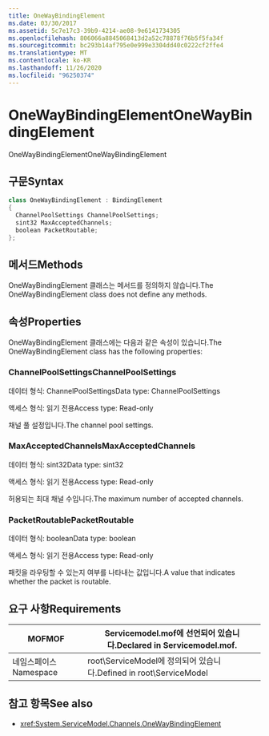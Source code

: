 ```yaml
---
title: OneWayBindingElement
ms.date: 03/30/2017
ms.assetid: 5c7e17c3-39b9-4214-ae08-9e6141734305
ms.openlocfilehash: 806066a8845068413d2a52c78878f76b5f5fa34f
ms.sourcegitcommit: bc293b14af795e0e999e3304dd40c0222cf2ffe4
ms.translationtype: MT
ms.contentlocale: ko-KR
ms.lasthandoff: 11/26/2020
ms.locfileid: "96250374"
---
```

# <a name="onewaybindingelement"></a><span data-ttu-id="83f5f-102">OneWayBindingElement</span><span class="sxs-lookup"><span data-stu-id="83f5f-102">OneWayBindingElement</span></span>

<span data-ttu-id="83f5f-103">OneWayBindingElement</span><span class="sxs-lookup"><span data-stu-id="83f5f-103">OneWayBindingElement</span></span>  
  
## <a name="syntax"></a><span data-ttu-id="83f5f-104">구문</span><span class="sxs-lookup"><span data-stu-id="83f5f-104">Syntax</span></span>  
  
```csharp
class OneWayBindingElement : BindingElement  
{  
  ChannelPoolSettings ChannelPoolSettings;  
  sint32 MaxAcceptedChannels;  
  boolean PacketRoutable;  
};  
```  
  
## <a name="methods"></a><span data-ttu-id="83f5f-105">메서드</span><span class="sxs-lookup"><span data-stu-id="83f5f-105">Methods</span></span>  

 <span data-ttu-id="83f5f-106">OneWayBindingElement 클래스는 메서드를 정의하지 않습니다.</span><span class="sxs-lookup"><span data-stu-id="83f5f-106">The OneWayBindingElement class does not define any methods.</span></span>  
  
## <a name="properties"></a><span data-ttu-id="83f5f-107">속성</span><span class="sxs-lookup"><span data-stu-id="83f5f-107">Properties</span></span>  

 <span data-ttu-id="83f5f-108">OneWayBindingElement 클래스에는 다음과 같은 속성이 있습니다.</span><span class="sxs-lookup"><span data-stu-id="83f5f-108">The OneWayBindingElement class has the following properties:</span></span>  
  
### <a name="channelpoolsettings"></a><span data-ttu-id="83f5f-109">ChannelPoolSettings</span><span class="sxs-lookup"><span data-stu-id="83f5f-109">ChannelPoolSettings</span></span>  

 <span data-ttu-id="83f5f-110">데이터 형식: ChannelPoolSettings</span><span class="sxs-lookup"><span data-stu-id="83f5f-110">Data type: ChannelPoolSettings</span></span>  
  
 <span data-ttu-id="83f5f-111">액세스 형식: 읽기 전용</span><span class="sxs-lookup"><span data-stu-id="83f5f-111">Access type: Read-only</span></span>  
  
 <span data-ttu-id="83f5f-112">채널 풀 설정입니다.</span><span class="sxs-lookup"><span data-stu-id="83f5f-112">The channel pool settings.</span></span>  
  
### <a name="maxacceptedchannels"></a><span data-ttu-id="83f5f-113">MaxAcceptedChannels</span><span class="sxs-lookup"><span data-stu-id="83f5f-113">MaxAcceptedChannels</span></span>  

 <span data-ttu-id="83f5f-114">데이터 형식: sint32</span><span class="sxs-lookup"><span data-stu-id="83f5f-114">Data type: sint32</span></span>  
  
 <span data-ttu-id="83f5f-115">액세스 형식: 읽기 전용</span><span class="sxs-lookup"><span data-stu-id="83f5f-115">Access type: Read-only</span></span>  
  
 <span data-ttu-id="83f5f-116">허용되는 최대 채널 수입니다.</span><span class="sxs-lookup"><span data-stu-id="83f5f-116">The maximum number of accepted channels.</span></span>  
  
### <a name="packetroutable"></a><span data-ttu-id="83f5f-117">PacketRoutable</span><span class="sxs-lookup"><span data-stu-id="83f5f-117">PacketRoutable</span></span>  

 <span data-ttu-id="83f5f-118">데이터 형식: boolean</span><span class="sxs-lookup"><span data-stu-id="83f5f-118">Data type: boolean</span></span>  
  
 <span data-ttu-id="83f5f-119">액세스 형식: 읽기 전용</span><span class="sxs-lookup"><span data-stu-id="83f5f-119">Access type: Read-only</span></span>  
  
 <span data-ttu-id="83f5f-120">패킷을 라우팅할 수 있는지 여부를 나타내는 값입니다.</span><span class="sxs-lookup"><span data-stu-id="83f5f-120">A value that indicates whether the packet is routable.</span></span>  
  
## <a name="requirements"></a><span data-ttu-id="83f5f-121">요구 사항</span><span class="sxs-lookup"><span data-stu-id="83f5f-121">Requirements</span></span>  
  
|<span data-ttu-id="83f5f-122">MOF</span><span class="sxs-lookup"><span data-stu-id="83f5f-122">MOF</span></span>|<span data-ttu-id="83f5f-123">Servicemodel.mof에 선언되어 있습니다.</span><span class="sxs-lookup"><span data-stu-id="83f5f-123">Declared in Servicemodel.mof.</span></span>|  
|---------|-----------------------------------|  
|<span data-ttu-id="83f5f-124">네임스페이스</span><span class="sxs-lookup"><span data-stu-id="83f5f-124">Namespace</span></span>|<span data-ttu-id="83f5f-125">root\ServiceModel에 정의되어 있습니다.</span><span class="sxs-lookup"><span data-stu-id="83f5f-125">Defined in root\ServiceModel</span></span>|  
  
## <a name="see-also"></a><span data-ttu-id="83f5f-126">참고 항목</span><span class="sxs-lookup"><span data-stu-id="83f5f-126">See also</span></span>

- <xref:System.ServiceModel.Channels.OneWayBindingElement>
